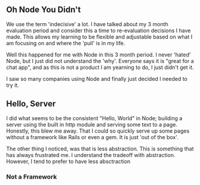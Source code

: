 ## Oh Node You Didn't

We use the term 'indecisive' a lot. I have talked about my 3 month evaluation period and consider this a time to re-evaluation decisions I have made. This allows my learning to be flexible and adjustable based on what I am focusing on and where the 'pull' is in my life.

Well this happened for me with Node in this 3 month period. I never 'hated' Node, but I just did not understand the 'why'. Everyone says it is "great for a chat app", and as this is not a product I am yearning to do, I just didn't get it.

I saw so many companies using Node and finally just decided I needed to try it. 

## Hello, Server

I did what seems to be the consistent "Hello, World" in Node; building a server using the built in http module and serving some text to a page. Honestly, this blew me away. That I could so quickly serve up some pages without a framework like Rails or even a gem. It is just 'out of the box'.

The other thing I noticed, was that is less abstraction. This is something that has always frustrated me. I understand the tradeoff with abstraction. However, I tend to prefer to have less absctraction 

### Not a Framework




